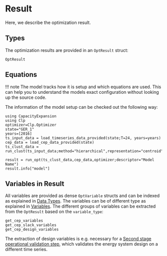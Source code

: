 Result
=========
Here, we describe the optimization result.

## Types
The optimization results are provided in an `OptResult` struct:
```@docs
OptResult
```

## Equations
!!! note
    The model tracks how it is setup and which equations are used. This can help you to understand the models exact configuration without looking up the source code.

The information of the model setup can be checked out the following way:
```@setup 4
using CapacityExpansion
using Clp
optimizer=Clp.Optimizer
state="GER_1"
years=[2016]
ts_input_data = load_timeseries_data_provided(state;T=24, years=years)
cep_data = load_cep_data_provided(state)
ts_clust_data = run_clust(ts_input_data;method="hierarchical",representation="centroid",n_init=1,n_clust=5).clust_data
```
```@example 4
result = run_opt(ts_clust_data,cep_data,optimizer;descriptor="Model Name")
result.info["model"]
```
## Variables in Result
All variables are provided as dense `OptVariable` structs and can be indexed as explained in [Data Types](@ref).
The variables can be of different type as explained in [Variables](@ref). The different groups of variables can be extracted from the `OptResult` based on the `variable_type`:
```@docs
get_cep_variables
get_cep_slack_variables
get_cep_design_variables
```
The extraction of design variables is e.g. necessary for a [Second stage operational validation step](@ref), which validates the energy system design on a different time series.
